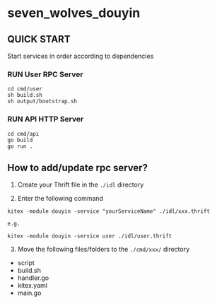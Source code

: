 # seven_wolves_douyin

## QUICK START
Start services in order according to dependencies
### RUN User RPC Server
```shell
cd cmd/user
sh build.sh
sh output/bootstrap.sh
```

### RUN API HTTP Server
```shell
cd cmd/api
go build
go run .
```
 
## How to add/update rpc server?
1. Create your Thrift file in the `./idl` directory

2. Enter the following command
```
kitex -module douyin -service "yourServiceName" ./idl/xxx.thrift
```
    e.g.
```
kitex -module douyin -service user ./idl/user.thrift
```

3. Move the following files/folders to the `./cmd/xxx/` directory
- script
- build.sh
- handler.go
- kitex.yaml
- main.go

